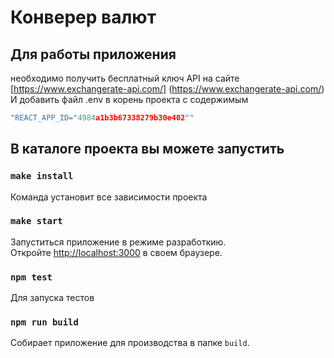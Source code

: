 # Конверер валют

## Для работы приложения 

необходимо получить бесплатный ключ API на сайте [https://www.exchangerate-api.com/] (https://www.exchangerate-api.com/)
И добавить файл .env в корень проекта с содержимым 
```javascript
"REACT_APP_ID="4984a1b3b67338279b30e402""
```


## В каталоге проекта вы можете запустить


### `make install`

Команда установит все зависимости проекта


### `make start`

Запуститься приложение в режиме разработкию.\
Откройте [http://localhost:3000](http://localhost:3000) в своем браузере.


### `npm test`

Для запуска тестов


### `npm run build`

Собирает приложение для производства в папке `build`.
